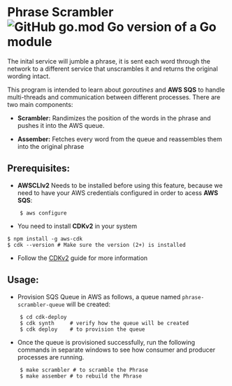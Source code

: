 # **Phrase Scrambler** ![GitHub go.mod Go version of a Go module](https://img.shields.io/github/go-mod/go-version/gomods/athens.svg)


The inital service will jumble a phrase, it is sent each word through the network to a different service that unscrambles it and returns the original wording intact.

This program is intended to learn about *goroutines* and **AWS SQS** to handle multi-threads and communication between different processes.
There are two main components:

- **Scrambler:** Randimizes the position of the words in the phrase and pushes it into the AWS queue.

- **Assember:** Fetches every word from the queue and reassembles them into the original phrase

## **Prerequisites:**

- **AWSCLIv2** Needs to be installed before using this feature, because we need to have your AWS credentials configured in order to acess **AWS SQS**:

```shell
	$ aws configure
```

- You need to install **CDKv2** in your system

```shell
$ npm install -g aws-cdk
$ cdk --version # Make sure the version (2+) is installed
```

- Follow the [CDKv2](https://docs.aws.amazon.com/cdk/v2/guide/getting_started.html) guide for more information

## **Usage:**

- Provision SQS Queue in AWS as follows, a queue named `phrase-scrambler-queue` will be created:

```shell
	$ cd cdk-deploy 
	$ cdk synth 	# verify how the queue will be created
	$ cdk deploy	# to provision the queue
```

- Once the queue is provisioned successfully, run the following commands in separate windows to see how consumer and producer processes are running.

```shell
	$ make scrambler # to scramble the Phrase
	$ make assember # to rebuild the Phrase
```

